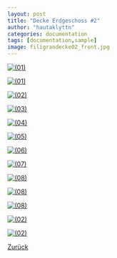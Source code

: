 ```yaml
---
layout: post
title: "Decke Erdgeschoss #2"
author: "hautaklyttn"
categories: documentation
tags: [documentation,sample]
image: filigrandecke02_front.jpg
---
```


<a href="../assets/img/filigrandecke02_front.jpg" data-lightbox="decke02" data-title="">![(01)](../assets/img/filigrandecke02_front.jpg)</a>

<a href="../assets/img/10_09_2019_(1).jpg" data-lightbox="decke02" data-title="">![(01)](../assets/img/10_09_2019_(1).jpg)</a>

<a href="../assets/img/10_09_2019_(2).jpg" data-lightbox="decke02" data-title="">![(02)](../assets/img/10_09_2019_(2).jpg)</a>

<a href="../assets/img/10_09_2019_(3).jpg" data-lightbox="decke02" data-title="">![(03)](../assets/img/10_09_2019_(3).jpg)</a>

<a href="../assets/img/10_09_2019_(4).jpg" data-lightbox="decke02" data-title="">![(04)](../assets/img/10_09_2019_(4).jpg)</a>

<a href="../assets/img/10_09_2019_(5).jpg" data-lightbox="decke02" data-title="">![(05)](../assets/img/10_09_2019_(5).jpg)</a>

<a href="../assets/img/10_09_2019_(6).jpg" data-lightbox="decke02" data-title="">![(06)](../assets/img/10_09_2019_(6).jpg)</a>

<a href="../assets/img/10_09_2019_(7).jpg" data-lightbox="decke02" data-title="">![(07)](../assets/img/10_09_2019_(7).jpg)</a>

<a href="../assets/img/10_09_2019_(8).jpg" data-lightbox="decke02" data-title="">![(08)](../assets/img/10_09_2019_(8).jpg)</a>

<a href="../assets/img/10_09_2019_(9).jpg" data-lightbox="decke02" data-title="">![(08)](../assets/img/10_09_2019_(9).jpg)</a>

<a href="../assets/img/10_09_2019_(10).jpg" data-lightbox="decke02" data-title="">![(08)](../assets/img/10_09_2019_(10).jpg)</a>

<a href="../assets/img/10_09_2019_(11).jpg" data-lightbox="decke02" data-title="">![(02)](../assets/img/10_09_2019_(11).jpg)</a>

<a href="../assets/img/10_09_2019_(12).jpg" data-lightbox="decke02" data-title="">![(02)](../assets/img/10_09_2019_(12).jpg)</a>

[Zurück](/hausblog)  
